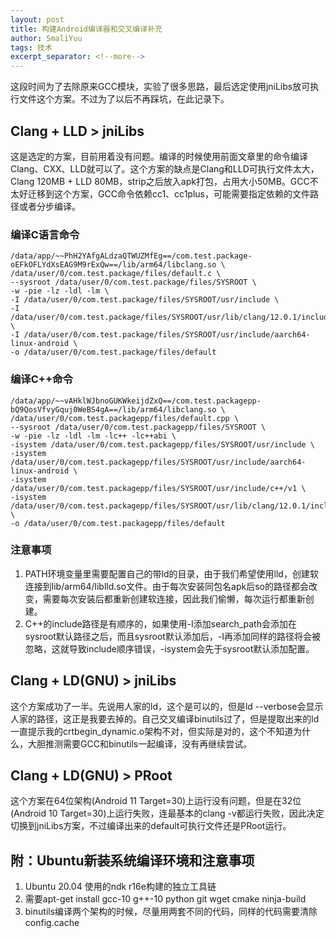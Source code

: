 ```yaml
---
layout: post
title: 构建Android编译器和交叉编译补充
author: SmaliYuu
tags: 技术
excerpt_separator: <!--more-->
---
```


这段时间为了去除原来GCC模块，实验了很多思路，最后选定使用jniLibs放可执行文件这个方案。不过为了以后不再踩坑，在此记录下。

<!--more-->


## Clang + LLD > jniLibs

这是选定的方案，目前用着没有问题。编译的时候使用前面文章里的命令编译Clang、CXX、LLD就可以了。这个方案的缺点是Clang和LLD可执行文件太大，Clang 120MB + LLD 80MB，strip之后放入apk打包，占用大小50MB。GCC不太好迁移到这个方案，GCC命令依赖cc1、cc1plus，可能需要指定依赖的文件路径或者分步编译。


### 编译C语言命令
```
/data/app/~~PhH2YAfgALdzaQTWUZMfEg==/com.test.package-oEFkOFLYdXsEAG9M9rExQw==/lib/arm64/libclang.so \
/data/user/0/com.test.package/files/default.c \
--sysroot /data/user/0/com.test.package/files/SYSROOT \
-w -pie -lz -ldl -lm \
-I /data/user/0/com.test.package/files/SYSROOT/usr/include \
-I /data/user/0/com.test.package/files/SYSROOT/usr/lib/clang/12.0.1/include \
-I /data/user/0/com.test.package/files/SYSROOT/usr/include/aarch64-linux-android \
-o /data/user/0/com.test.package/files/default
```

### 编译C++命令
```
/data/app/~~vAHklWJbnoGUKWkeijdZxQ==/com.test.packagepp-bQ9QosVfvyGquj0WeBS4gA==/lib/arm64/libclang.so \
/data/user/0/com.test.packagepp/files/default.cpp \
--sysroot /data/user/0/com.test.packagepp/files/SYSROOT \
-w -pie -lz -ldl -lm -lc++ -lc++abi \
-isystem /data/user/0/com.test.packagepp/files/SYSROOT/usr/include \
-isystem /data/user/0/com.test.packagepp/files/SYSROOT/usr/include/aarch64-linux-android \
-isystem /data/user/0/com.test.packagepp/files/SYSROOT/usr/include/c++/v1 \
-isystem /data/user/0/com.test.packagepp/files/SYSROOT/usr/lib/clang/12.0.1/include \
-o /data/user/0/com.test.packagepp/files/default
```

### 注意事项

1. PATH环境变量里需要配置自己的带ld的目录，由于我们希望使用lld，创建软连接到lib/arm64/liblld.so文件。由于每次安装同包名apk后so的路径都会改变，需要每次安装后都重新创建软连接，因此我们偷懒，每次运行都重新创建。  
2. C++的include路径是有顺序的，如果使用-I添加search_path会添加在sysroot默认路径之后，而且sysroot默认添加后，-I再添加同样的路径将会被忽略，这就导致include顺序错误，-isystem会先于sysroot默认添加配置。


## Clang + LD(GNU) > jniLibs

这个方案成功了一半。先说用人家的ld，这个是可以的，但是ld --verbose会显示人家的路径，这正是我要去掉的。自己交叉编译binutils过了，但是提取出来的ld一直提示我的crtbegin_dynamic.o架构不对，但实际是对的，这个不知道为什么，大胆推测需要GCC和binutils一起编译，没有再继续尝试。


## Clang + LD(GNU) > PRoot

这个方案在64位架构(Android 11 Target=30)上运行没有问题，但是在32位(Android 10 Target=30)上运行失败，连最基本的clang -v都运行失败，因此决定切换到jniLibs方案，不过编译出来的default可执行文件还是PRoot运行。


## 附：Ubuntu新装系统编译环境和注意事项

1. Ubuntu 20.04 使用的ndk r16e构建的独立工具链
2. 需要apt-get install gcc-10 g++-10 python git wget cmake ninja-build  
3. binutils编译两个架构的时候，尽量用两套不同的代码，同样的代码需要清除config.cache
